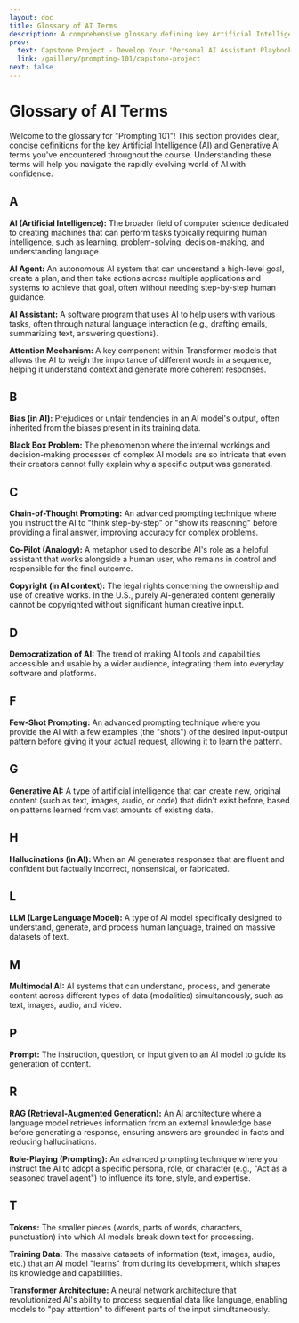 ```yaml
---
layout: doc
title: Glossary of AI Terms
description: A comprehensive glossary defining key Artificial Intelligence (AI) and Generative AI terms used in the Prompting 101 course, from LLMs to prompting techniques.
prev:
  text: Capstone Project - Develop Your 'Personal AI Assistant Playbook'
  link: /gaillery/prompting-101/capstone-project
next: false
---
```

# Glossary of AI Terms

Welcome to the glossary for "Prompting 101"! This section provides clear, concise definitions for the key Artificial Intelligence (AI) and Generative AI terms you've encountered throughout the course. Understanding these terms will help you navigate the rapidly evolving world of AI with confidence.

## A

**AI (Artificial Intelligence):** The broader field of computer science dedicated to creating machines that can perform tasks typically requiring human intelligence, such as learning, problem-solving, decision-making, and understanding language.

**AI Agent:** An autonomous AI system that can understand a high-level goal, create a plan, and then take actions across multiple applications and systems to achieve that goal, often without needing step-by-step human guidance.

**AI Assistant:** A software program that uses AI to help users with various tasks, often through natural language interaction (e.g., drafting emails, summarizing text, answering questions).

**Attention Mechanism:** A key component within Transformer models that allows the AI to weigh the importance of different words in a sequence, helping it understand context and generate more coherent responses.

## B

**Bias (in AI):** Prejudices or unfair tendencies in an AI model's output, often inherited from the biases present in its training data.

**Black Box Problem:** The phenomenon where the internal workings and decision-making processes of complex AI models are so intricate that even their creators cannot fully explain why a specific output was generated.

## C

**Chain-of-Thought Prompting:** An advanced prompting technique where you instruct the AI to "think step-by-step" or "show its reasoning" before providing a final answer, improving accuracy for complex problems.

**Co-Pilot (Analogy):** A metaphor used to describe AI's role as a helpful assistant that works alongside a human user, who remains in control and responsible for the final outcome.

**Copyright (in AI context):** The legal rights concerning the ownership and use of creative works. In the U.S., purely AI-generated content generally cannot be copyrighted without significant human creative input.

## D

**Democratization of AI:** The trend of making AI tools and capabilities accessible and usable by a wider audience, integrating them into everyday software and platforms.

## F

**Few-Shot Prompting:** An advanced prompting technique where you provide the AI with a few examples (the "shots") of the desired input-output pattern before giving it your actual request, allowing it to learn the pattern.

## G

**Generative AI:** A type of artificial intelligence that can create new, original content (such as text, images, audio, or code) that didn't exist before, based on patterns learned from vast amounts of existing data.

## H

**Hallucinations (in AI):** When an AI generates responses that are fluent and confident but factually incorrect, nonsensical, or fabricated.

## L

**LLM (Large Language Model):** A type of AI model specifically designed to understand, generate, and process human language, trained on massive datasets of text.

## M

**Multimodal AI:** AI systems that can understand, process, and generate content across different types of data (modalities) simultaneously, such as text, images, audio, and video.

## P

**Prompt:** The instruction, question, or input given to an AI model to guide its generation of content.

## R

**RAG (Retrieval-Augmented Generation):** An AI architecture where a language model retrieves information from an external knowledge base before generating a response, ensuring answers are grounded in facts and reducing hallucinations.

**Role-Playing (Prompting):** An advanced prompting technique where you instruct the AI to adopt a specific persona, role, or character (e.g., "Act as a seasoned travel agent") to influence its tone, style, and expertise.

## T

**Tokens:** The smaller pieces (words, parts of words, characters, punctuation) into which AI models break down text for processing.

**Training Data:** The massive datasets of information (text, images, audio, etc.) that an AI model "learns" from during its development, which shapes its knowledge and capabilities.

**Transformer Architecture:** A neural network architecture that revolutionized AI's ability to process sequential data like language, enabling models to "pay attention" to different parts of the input simultaneously.